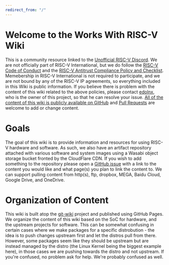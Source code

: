 ```yaml
---
redirect_from: "/"
---
```


# Welcome to the Works With RISC-V Wiki

This is a community resource linked to the [Unofficial RISC-V Discord](https://discord.gg/CTdTs5RUMe). We are not officially part of RISC-V International, but we do follow the [RISC-V Code of Conduct](https://riscv.org/community-code-of-conduct/) and the [RISC-V Antitrust Compliance Policy and Checklist](https://riscv.org/antitrust/). Memebership in RISC-V International is not required to participate, and we are not bound by any of the RISC-V IP agreements, so everything included in this Wiki is public information. If you believe there is problem with the content of this wiki related to the above policies, please contact [edolnx](https://github.com/edolnx), who is the owner of this project, so that he can resolve your issue. [All of the content of this wiki is publicly available on GitHub](https://github.com/workswithriscv/wiki) and [Pull Requests](https://github.com/workswithriscv/wiki/pulls) are welcome to add or change content.

# Goals

The goal of this wiki is to provide information and resources for using RISC-V hardware and software. As such, we also have an artifact repository attached with various software and system images using a Wasabi object storage bucket fronted by the CloudFlare CDN. If you wish to add something to the repository please open a [GitHub issue](https://github.com/workswithriscv/wiki/issues) with a link to the content you would like and what page(s) you plan to link the content to. We can support pulling content from http(s), ftp, dropbox, MEGA, Baidu Cloud, Google Drive, and OneDrive.

# Organization of Content

This wiki is built atop the [git-wiki](https://www.drassil.org/git-wiki/main_page) project and published using GitHub Pages. We organize the content of this wiki based on the SoC for hardware, and the upstream projects for software. This can be somewhat confusing in certain cases where we make packages for a specific distrobution - the idea is to push changes upstream first and let the distros pull from there. However, some packages seem like they should be upstream but are instead managed by the distro (the Linux Kernel being the biggest example here), in those cases we are pushing towards the distro and not upstream. If you're confused, no problem ask for help. We're probably confused as well.